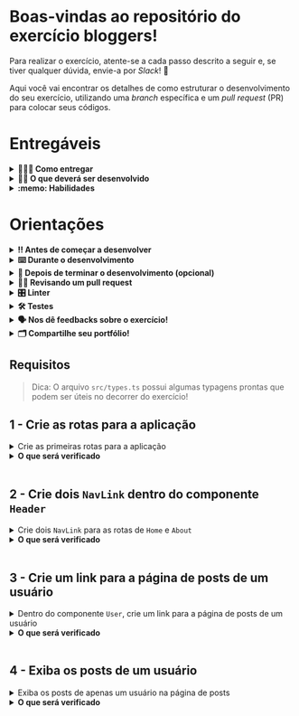 # Boas-vindas ao repositório do exercício bloggers!

Para realizar o exercício, atente-se a cada passo descrito a seguir e, se tiver qualquer dúvida, envie-a por _Slack_! 🚀

Aqui você vai encontrar os detalhes de como estruturar o desenvolvimento do seu exercício, utilizando uma _branch_ específica e um _pull request_ (PR) para colocar seus códigos.

# Entregáveis

<details>
  <summary><strong>🤷🏽‍♀️ Como entregar</strong></summary><br />

Para entregar o seu exercício você deverá criar um _Pull Request_ neste repositório.

Lembre-se que você pode consultar nosso conteúdo sobre [Git & GitHub](https://app.betrybe.com/course/4d67f5b4-34a6-489f-a205-b6c7dc50fc16/) e nosso [Blog - Git & GitHub](https://blog.betrybe.com/tecnologia/git-e-github/) sempre que precisar!

</details>

<details>
  <summary><strong>👨‍💻 O que deverá ser desenvolvido</strong></summary><br />
O desafio de hoje é implementar um _blog_ utilizando React Router. Neste exercício, você irá desenvolver uma aplicação com algumas rotas. Também será necessário passar informações dinamicamente entre as rotas através de parâmetros na URL.

</details>

<details>
  <summary><strong>:memo: Habilidades</strong></summary><br />

Neste exercício, verificamos se você é capaz de:

- Utilizar o React Router para criar rotas;
- Criar links de navegação na aplicação com os componentes Link e NavLink;
- Criar rotas, mapeando o caminho da URL com o componente correspondente, via Route;
- Criar rotas dinâmicas e utilizar o hook useParams para extrair parâmetros da URL.

</details>

# Orientações

<details>
  <summary><strong>‼️ Antes de começar a desenvolver</strong></summary><br />

1. Clone o repositório

- Use o comando: `git clone git@github.com:tryber/sd-035-exercise-bloggers`.
- Entre na pasta do repositório que você acabou de clonar:
  - `cd sd-035-exercise-bloggers`

2. Instale as dependências

- `npm install`.

3. Crie uma branch a partir da branch `main`

- Verifique que você está na branch `main`
  - Exemplo: `git branch`
- Se não estiver, mude para a branch `main`
  - Exemplo: `git checkout main`
- Agora crie uma branch à qual você vai submeter os `commits` do seu exercício
  - Você deve criar uma branch no seguinte formato: `nome-de-usuario-nome-do-exercicio`
  - Exemplo: `git checkout -b joaozinho-sd-035-exercise-bloggers`

4. Adicione as mudanças ao _stage_ do Git e faça um `commit`

- Verifique que as mudanças ainda não estão no _stage_
  - Exemplo: `git status` (deve aparecer listada a pasta _joaozinho_ em vermelho)
- Adicione o novo arquivo ao _stage_ do Git
  - Exemplo:
    - `git add .` (adicionando todas as mudanças - _que estavam em vermelho_ - ao stage do Git)
    - `git status` (deve aparecer listado o arquivo _joaozinho/README.md_ em verde)
- Faça o `commit` inicial
  - Exemplo:
    - `git commit -m 'iniciando o exercício x'` (fazendo o primeiro commit)
    - `git status` (deve aparecer uma mensagem tipo _nothing to commit_ )

5. Adicione a sua branch com o novo `commit` ao repositório remoto

- Usando o exemplo anterior: `git push -u origin joaozinho-sd-035-exercise-bloggers`

6. Crie um novo `Pull Request` _(PR)_

- Vá até a página de _Pull Requests_ do [repositório no GitHub](https://github.com/tryber/sd-035-exercise-bloggers/pulls)
- Clique no botão verde _"New pull request"_
- Clique na caixa de seleção _"Compare"_ e escolha a sua branch **com atenção**
- Coloque um título para a sua _Pull Request_
  - Exemplo: _"Cria tela de busca"_
- Clique no botão verde _"Create pull request"_
- Adicione uma descrição para o _Pull Request_ e clique no botão verde _"Create pull request"_
- **Não se preocupe em preencher mais nada por enquanto!**
- Volte até a [página de _Pull Requests_ do repositório](https://github.com/tryber/sd-035-exercise-bloggers/pulls) e confira que o seu _Pull Request_ está criado

</details>

<details>
  <summary><strong>⌨️ Durante o desenvolvimento</strong></summary><br />

- Faça `commits` das alterações que você fizer no código regularmente

- Lembre-se de sempre após um (ou alguns) `commits` atualizar o repositório remoto

- Os comandos que você utilizará com mais frequência são:
  1. `git status` _(para verificar o que está em vermelho - fora do stage - e o que está em verde - no stage)_
  2. `git add` _(para adicionar arquivos ao stage do Git)_
  3. `git commit` _(para criar um commit com os arquivos que estão no stage do Git)_
  4. `git push -u origin nome-da-branch` _(para enviar o commit para o repositório remoto na primeira vez que fizer o `push` de uma nova branch)_
  5. `git push` _(para enviar o commit para o repositório remoto após o passo anterior)_

</details>

<details>
  <summary><strong>🤝 Depois de terminar o desenvolvimento (opcional)</strong></summary><br />

Para sinalizar que o seu exercício está pronto para o _"Code Review"_, faça o seguinte:

- Vá até a página **DO SEU** _Pull Request_, adicione a label de _"code-review"_ e marque seus colegas:

  - No menu à direita, clique no _link_ **"Labels"** e escolha a _label_ **code-review**;

  - No menu à direita, clique no _link_ **"Assignees"** e escolha **o seu usuário**;

  - No menu à direita, clique no _link_ **"Reviewers"** e digite `students`, selecione o time `tryber/students-sd-035`.

Caso tenha alguma dúvida, [aqui tem um video explicativo](https://vimeo.com/362189205).

</details>

<details>
  <summary><strong>🕵🏿 Revisando um pull request</strong></summary><br />

Use o conteúdo sobre [Code Review](https://app.betrybe.com/course/real-life-engineer/code-review) para te ajudar a revisar os _Pull Requests_.

</details>

<details>
  <summary><strong>🎛 Linter</strong></summary><br />

Para garantir a qualidade do código, vamos utilizar neste exercício os linters `ESLint` e `StyleLint`.
Assim o código estará alinhado com as boas práticas de desenvolvimento, sendo mais legível
e de fácil manutenção! Para rodá-los localmente, execute os comandos abaixo:

```bash
  npm run lint
  npm run lint:styles
```

⚠️ **Pull requests com issues de Linter não serão avaliadas. Atente-se para resolvê-las antes de finalizar o desenvolvimento!** ⚠️

Em caso de dúvidas, confira o material do course sobre [ESLint e Stylelint](https://app.betrybe.com/course/real-life-engineer/eslint).

</details>

<details>
  <summary><strong>🛠 Testes</strong></summary><br />

- <details><summary><b>Execução de testes de requisito</b></summary>

  Os testes deste exercício foram feitos usando o [Cypress](https://www.cypress.io/how-it-works/). É utilizada nos testes a resolução `1366 x 768` (1366 pixels de largura por 768 pixels de altura) para testes de layout. Logo, recomenda-se desenvolver seu exercício usando a mesma resolução, via instalação [deste plugin](https://chrome.google.com/webstore/detail/window-resizer/kkelicaakdanhinjdeammmilcgefonfh?hl=en) do `Chrome`, de modo a facilitar a configuração dessa resolução, por exemplo.

  Para o exercício ser validado, todos os testes de comportamento devem passar. É possível testar isso localmente rodando `npm run cy`. Esse comando roda a suite de testes do Cypress, o qual valida se o fluxo geral e os requisitos funcionais estão como deveriam.

  > Você também pode executar o comando `npm run cy:open` para ter um resultado visual dos testes feitos.

  Aviso: Esses testes não consideram o layout de maneira geral, mas sim os atributos e informações corretas, por isso preste atenção! Os testes te darão uma mensagem de erro caso não estejam passando (seja qual for o motivo). 😉

  **Atenção:** Sua aplicação deve estar rodando no terminal com `npm start` para o Cypress poder testar.
  </details><br />

- <details><summary><b> Execução de um teste específico</b></summary>

  Para executar somente uma `spec` de testes, você pode ou rodar somente um arquivo de teste com o comando `npm run cy -- --spec cypress/e2e/01.FirstRoute.cy.js`, ou selecionar qual delas você deseja após executar o comando `npm run cy:open`.

  ![image](./images/cy-specs.png)

  Além disso, ainda é possível rodar apenas um trecho de um `spec`, basta utilizar a função .only após o `describe`, `it` ou `test`. Com isso, será possível que apenas parte de um teste rode localmente e seja avaliado.

  ![image](./images/itOnly.png)

  </details><br />

</details>

<details>
  <summary><strong>🗣 Nos dê feedbacks sobre o exercício!</strong></summary> <br />

  Ao finalizar e submeter o exercício, não se esqueça de avaliar sua experiência preenchendo o formulário. Leva menos de 3 minutos!

  [FORMULÁRIO DE AVALIAÇÃO](https://be-trybe.typeform.com/to/ZTeR4IbH#cohort_hidden=CH35&template=betrybe/sd-0x-exercise-bloggers)

</details>

<details>
  <summary><strong>🗂 Compartilhe seu portfólio!</strong></summary><br />

Você sabia que o LinkedIn é a principal rede social profissional e compartilhar o seu aprendizado lá é muito importante para quem deseja construir uma carreira de sucesso? Compartilhe esse exercício no seu LinkedIn, marque o perfil da Trybe (@trybe) e mostre para a sua rede toda a sua evolução.

</details>

## Requisitos

> Dica: O arquivo `src/types.ts` possui algumas typagens prontas que podem ser úteis no decorrer do exercício!

## 1 - Crie as rotas para a aplicação

<details>
  <summary>Crie as primeiras rotas para a aplicação</summary><br />

- A rota `/` deve renderizar o componente `<Users />`
- A rota `/posts/:id` deve renderizar o componente `<Posts />`
- A rota `/about` deve renderizar o componente `<About />`
- Qualquer outra rota deve renderizar o componente `<NotFound />`

Todas páginas já estão criadas e podem ser encontrados na pasta `src/pages`.

</details>

<details>
  <summary><strong>O que será verificado</strong></summary><br />

- Se, ao entrar na rota `/` é renderizado apenas o componente `<Users />`;
- Se, ao entrar na rota `/posts/:id` é renderizado apenas o componente `<Posts />`.
- Se, ao entrar na rota `/about` é renderizado apenas o componente `<About />`.
- Se, ao entrar em uma rota inexistente é renderizado apenas o componente `<NotFound />`.

</details><br>

## 2 - Crie dois `NavLink` dentro do componente `Header`

<details>
  <summary>Crie dois <code>NavLink</code> para as rotas de <code>Home</code> e <code>About</code> </summary><br />

  O componente `Header` já está criado e pode ser encontrado na pasta `src/components`.

  - O primeiro deverá conter o texto `Home` e redirecionar para a rota `/`;
  - O segundo deverá conter o texto `About` e redirecionar para a rota `/about`.

</details>

<details>
  <summary><strong>O que será verificado</strong></summary><br />

- Se o componente `<Header />` possui dois links, um para a rota `/` e outro para a rota `/about`.

</details><br>

## 3 - Crie um link para a página de posts de um usuário

<details>
  <summary>Dentro do componente <code>User</code>, crie um link para a página de posts de um usuário</summary><br />

- O link deve conter o texto `Posts`;
- O link deve redirecionar para a rota `/posts/:id`, onde `:id` é o id do usuário.

</details>

<details>
  <summary><strong>O que será verificado</strong></summary><br />

- Se dentro do componente `<User />` existe um link para a página de posts de um usuário.

</details><br>

## 4 - Exiba os posts de um usuário

<details>
  <summary>Exiba os posts de apenas um usuário na página de posts</summary><br />

  Utilize o array de posts que está importado no componente `<Posts />` para exibir os posts de um usuário.
  Os posts seguem está mesma estrutura:

  ```js
  [
    {
      id: 10,
      title: 'They rushed out the door.',
      body: "They rushed out the door, grabbing anything and everything they could think of they might need. There was no time to double-check to make sure they weren't leaving something important behind. Everything was thrown into the car and they sped off. Thirty minutes later they were safe and that was when it dawned on them that they had forgotten the most important thing of all.",
      userId: 1,
    },
  // ...
  ]
  ```

  Você deve filtrar os posts de acordo com o `id` do usuário que está na rota e a chave `userId` dos posts.

  <details>
    <summary><strong>De olho na dica 👀</strong></summary><br />

  - Lembra que a rota `/posts/:id` é uma rota dinâmica? Portanto podemos acessar o valor de `:id` utilizando um certo hook 👀.

  </details>

</details>

<details>
  <summary><strong>O que será verificado</strong></summary><br />

- Se apenas os posts de um usuário são exibidos na página de posts.

</details><br>
